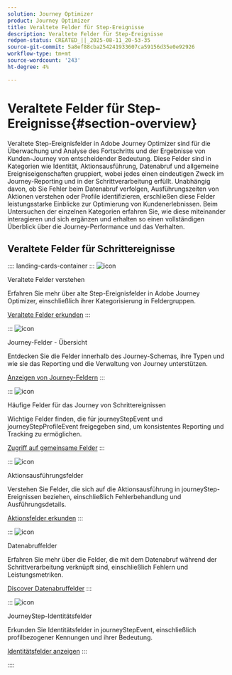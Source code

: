 ```yaml
---
solution: Journey Optimizer
product: Journey Optimizer
title: Veraltete Felder für Step-Ereignisse
description: Veraltete Felder für Step-Ereignisse
redpen-status: CREATED_||_2025-08-11_20-53-35
source-git-commit: 5a8ef88cba254241933607ca59156d35e0e92926
workflow-type: tm+mt
source-wordcount: '243'
ht-degree: 4%

---
```



# Veraltete Felder für Step-Ereignisse{#section-overview}

Veraltete Step-Ereignisfelder in Adobe Journey Optimizer sind für die Überwachung und Analyse des Fortschritts und der Ergebnisse von Kunden-Journey von entscheidender Bedeutung. Diese Felder sind in Kategorien wie Identität, Aktionsausführung, Datenabruf und allgemeine Ereigniseigenschaften gruppiert, wobei jedes einen eindeutigen Zweck im Journey-Reporting und in der Schrittverarbeitung erfüllt. Unabhängig davon, ob Sie Fehler beim Datenabruf verfolgen, Ausführungszeiten von Aktionen verstehen oder Profile identifizieren, erschließen diese Felder leistungsstarke Einblicke zur Optimierung von Kundenerlebnissen. Beim Untersuchen der einzelnen Kategorien erfahren Sie, wie diese miteinander interagieren und sich ergänzen und erhalten so einen vollständigen Überblick über die Journey-Performance und das Verhalten.

## Veraltete Felder für Schrittereignisse

:::: landing-cards-container
:::
![icon](https://cdn.experienceleague.adobe.com/icons/book.svg)

Veraltete Felder verstehen

Erfahren Sie mehr über alte Step-Ereignisfelder in Adobe Journey Optimizer, einschließlich ihrer Kategorisierung in Feldergruppen.

[Veraltete Felder erkunden](../using/reports/sharing-legacy-fields.md)
:::

:::
![icon](https://cdn.experienceleague.adobe.com/icons/chart-line.svg)

Journey-Felder - Übersicht

Entdecken Sie die Felder innerhalb des Journey-Schemas, ihre Typen und wie sie das Reporting und die Verwaltung von Journey unterstützen.

[Anzeigen von Journey-Feldern](../using/reports/sharing-journey-fields.md)
:::

:::
![icon](https://cdn.experienceleague.adobe.com/icons/list-check.svg)

Häufige Felder für das Journey von Schrittereignissen

Wichtige Felder finden, die für journeyStepEvent und journeyStepProfileEvent freigegeben sind, um konsistentes Reporting und Tracking zu ermöglichen.

[Zugriff auf gemeinsame Felder](../using/reports/sharing-common-fields.md)
:::

:::
![icon](https://cdn.experienceleague.adobe.com/icons/gear.svg)

Aktionsausführungsfelder

Verstehen Sie Felder, die sich auf die Aktionsausführung in journeyStep-Ereignissen beziehen, einschließlich Fehlerbehandlung und Ausführungsdetails.

[Aktionsfelder erkunden](../using/reports/sharing-execution-fields.md)
:::

:::
![icon](https://cdn.experienceleague.adobe.com/icons/code-branch.svg)

Datenabruffelder

Erfahren Sie mehr über die Felder, die mit dem Datenabruf während der Schrittverarbeitung verknüpft sind, einschließlich Fehlern und Leistungsmetriken.

[Discover Datenabruffelder](../using/reports/sharing-fetch-fields.md)
:::

:::
![icon](https://cdn.experienceleague.adobe.com/icons/bullseye.svg)

JourneyStep-Identitätsfelder

Erkunden Sie Identitätsfelder in journeyStepEvent, einschließlich profilbezogener Kennungen und ihrer Bedeutung.

[Identitätsfelder anzeigen](../using/reports/sharing-identity-fields.md)
:::

::::
